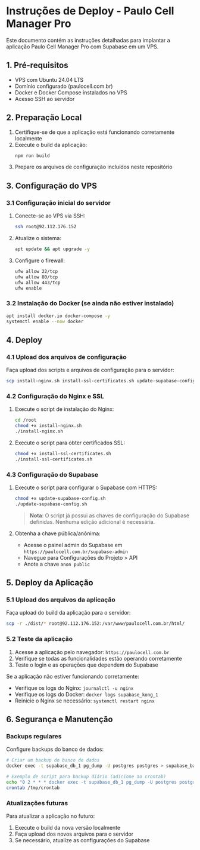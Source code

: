 # Instruções de Deploy - Paulo Cell Manager Pro

Este documento contém as instruções detalhadas para implantar a aplicação Paulo Cell Manager Pro com Supabase em um VPS.

## 1. Pré-requisitos

- VPS com Ubuntu 24.04 LTS
- Domínio configurado (paulocell.com.br)
- Docker e Docker Compose instalados no VPS
- Acesso SSH ao servidor

## 2. Preparação Local

1. Certifique-se de que a aplicação está funcionando corretamente localmente
2. Execute o build da aplicação:
   ```bash
   npm run build
   ```
3. Prepare os arquivos de configuração incluídos neste repositório

## 3. Configuração do VPS

### 3.1 Configuração inicial do servidor

1. Conecte-se ao VPS via SSH:
   ```bash
   ssh root@92.112.176.152
   ```

2. Atualize o sistema:
   ```bash
   apt update && apt upgrade -y
   ```

3. Configure o firewall:
   ```bash
   ufw allow 22/tcp
   ufw allow 80/tcp
   ufw allow 443/tcp
   ufw enable
   ```

### 3.2 Instalação do Docker (se ainda não estiver instalado)

```bash
apt install docker.io docker-compose -y
systemctl enable --now docker
```

## 4. Deploy

### 4.1 Upload dos arquivos de configuração

Faça upload dos scripts e arquivos de configuração para o servidor:

```bash
scp install-nginx.sh install-ssl-certificates.sh update-supabase-config.sh nginx-supabase-config.conf root@92.112.176.152:/root/
```

### 4.2 Configuração do Nginx e SSL

1. Execute o script de instalação do Nginx:
   ```bash
   cd /root
   chmod +x install-nginx.sh
   ./install-nginx.sh
   ```

2. Execute o script para obter certificados SSL:
   ```bash
   chmod +x install-ssl-certificates.sh
   ./install-ssl-certificates.sh
   ```

### 4.3 Configuração do Supabase

1. Execute o script para configurar o Supabase com HTTPS:
   ```bash
   chmod +x update-supabase-config.sh
   ./update-supabase-config.sh
   ```

   > **Nota**: O script já possui as chaves de configuração do Supabase definidas. Nenhuma edição adicional é necessária.

2. Obtenha a chave pública/anônima:
   - Acesse o painel admin do Supabase em `https://paulocell.com.br/supabase-admin`
   - Navegue para Configurações do Projeto > API
   - Anote a chave `anon public`

## 5. Deploy da Aplicação

### 5.1 Upload dos arquivos da aplicação

Faça upload do build da aplicação para o servidor:

```bash
scp -r ./dist/* root@92.112.176.152:/var/www/paulocell.com.br/html/
```

### 5.2 Teste da aplicação

1. Acesse a aplicação pelo navegador: `https://paulocell.com.br`
2. Verifique se todas as funcionalidades estão operando corretamente
3. Teste o login e as operações que dependem do Supabase

Se a aplicação não estiver funcionando corretamente:
- Verifique os logs do Nginx: `journalctl -u nginx`
- Verifique os logs do Docker: `docker logs supabase_kong_1`
- Reinicie o Nginx se necessário: `systemctl restart nginx`

## 6. Segurança e Manutenção

### Backups regulares

Configure backups do banco de dados:

```bash
# Criar um backup do banco de dados
docker exec -t supabase_db_1 pg_dump -U postgres postgres > supabase_backup_$(date +%Y%m%d).sql

# Exemplo de script para backup diário (adicione ao crontab)
echo "0 2 * * * docker exec -t supabase_db_1 pg_dump -U postgres postgres > /root/backups/supabase_backup_\$(date +\%Y\%m\%d).sql" >> /tmp/crontab
crontab /tmp/crontab
```

### Atualizações futuras

Para atualizar a aplicação no futuro:

1. Execute o build da nova versão localmente
2. Faça upload dos novos arquivos para o servidor
3. Se necessário, atualize as configurações do Supabase 